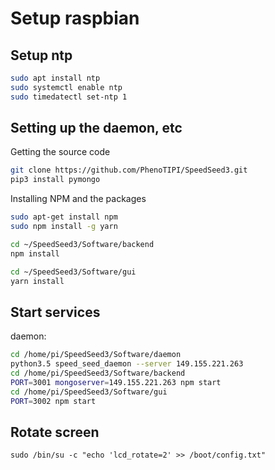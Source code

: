 # Setup raspbian


## Setup ntp

```sh
sudo apt install ntp
sudo systemctl enable ntp
sudo timedatectl set-ntp 1
```

## Setting up the daemon, etc 

Getting the source code
```sh
git clone https://github.com/PhenoTIPI/SpeedSeed3.git
pip3 install pymongo
```
Installing NPM and the packages
```sh
sudo apt-get install npm
sudo npm install -g yarn

cd ~/SpeedSeed3/Software/backend 
npm install

cd ~/SpeedSeed3/Software/gui
yarn install
```

## Start services

daemon:

```sh
cd /home/pi/SpeedSeed3/Software/daemon
python3.5 speed_seed_daemon --server 149.155.221.263
cd /home/pi/SpeedSeed3/Software/backend
PORT=3001 mongoserver=149.155.221.263 npm start
cd /home/pi/SpeedSeed3/Software/gui
PORT=3002 npm start
```


## Rotate screen


```
sudo /bin/su -c "echo 'lcd_rotate=2' >> /boot/config.txt"
```


